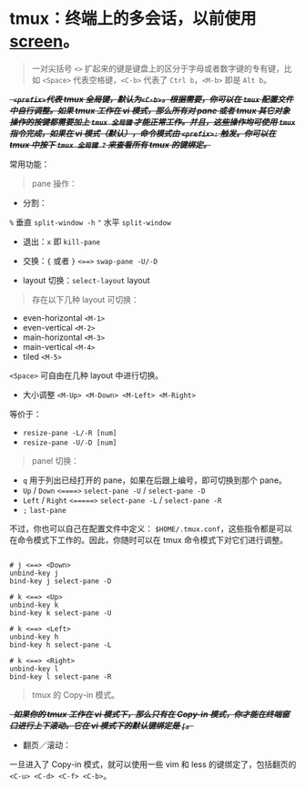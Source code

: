 # tmux：终端上的多会话，以前使用 [screen](screen.md)。

> 一对尖括号 `<>` 扩起来的键是键盘上的区分于字母或者数字键的专有键，比如 `<Space>` 代表空格键，`<C-b>` 代表了 `Ctrl b`，`<M-b>` 即是 `Alt b`。

***~~&nbsp;&nbsp;`<prefix>`代表 tmux 全局键，默认为`<C-b>`。根据需要，你可以在 `tmux` 配置文件中自行调整。如果 tmux 工作在 vi 模式，那么所有对 pane 或者 tmux 其它对象操作的按键都需要加上 `tmux 全局键` 才能正常工作。并且，这些操作均可使用 `tmux` 指令完成，如果在 vi 模式（默认），命令模式由 `<prefix>:` 触发。你可以在 tmux 中按下 `tmux 全局键 ?` 来查看所有 tmux 的键绑定。~~***

常用功能：

> pane 操作：

+ 分割：

`%` 垂直 `split-window -h`
`"` 水平 `split-window`

+ 退出：`x` 即 `kill-pane`

+ 交换：`{` 或者 `}` `<==>` `swap-pane -U/-D`

+ layout 切换：`select-layout` layout

> 存在以下几种 layout 可切换：

+ even-horizontal `<M-1>`
+ even-vertical `<M-2>`
+ main-horizontal `<M-3>`
+ main-vertical `<M-4>`
+ tiled `<M-5>`


`<Space>` 可自由在几种 layout 中进行切换。

+ 大小调整 `<M-Up> <M-Down> <M-Left> <M-Right>`

等价于：

+ `resize-pane -L/-R [num]`
+ `resize-pane -U/-D [num]`

> panel 切换：

+ `q` 用于列出已经打开的 pane，如果在后跟上编号，即可切换到那个 pane。
+ `Up` / `Down` `<====>` `select-pane -U` / `select-pane -D`
+ `Left` / `Right` `<=====>` `select-pane -L` / `select-pane -R`
+ `;` `last-pane`

不过，你也可以自己在配置文件中定义： `$HOME/.tmux.conf`，这些指令都是可以在命令模式下工作的。因此，你随时可以在 tmux 命令模式下对它们进行调整。

```config

# j <==> <Down>
unbind-key j
bind-key j select-pane -D

# k <==> <Up>
unbind-key k
bind-key k select-pane -U

# k <==> <Left>
unbind-key h
bind-key h select-pane -L

# k <==> <Right>
unbind-key l
bind-key l select-pane -R

```

> tmux 的 Copy-in 模式。

***~~&nbsp;&nbsp;如果你的 tmux 工作在 vi 模式下，那么只有在 Copy-in 模式，你才能在终端窗口进行上下滚动。它在 vi 模式下的默认键绑定是 `[`。~~***

+ 翻页／滚动：

一旦进入了 Copy-in 模式，就可以使用一些 vim 和 less 的键绑定了，包括翻页的 `<C-u> <C-d> <C-f> <C-b>`。


